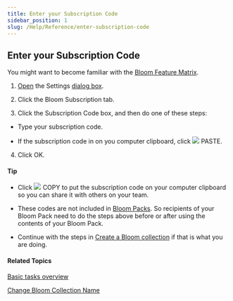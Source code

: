 ```yaml
---
title: Enter your Subscription Code
sidebar_position: 1
slug: /Help/Reference/enter-subscription-code
---
```


## Enter your Subscription Code

You might want to become familiar with the [Bloom Feature Matrix](https://bloomlibrary.org/page/resources/feature-matrix "https://bloomlibrary.org/page/resources/feature-matrix"). 

1.  [Open](../../User_Interface/Dialog_boxes/Settings_dialog_box.md) the Settings [dialog box](../../User_Interface/Dialog_boxes/Settings_dialog_box.md).
    
2.  Click the Bloom Subscription tab.
    
3.  Click the Subscription Code box, and then do one of these steps:
    

-   Type your subscription code.
    
-   If the subscription code in on you computer clipboard, click ![](/ref-docs-assets/images/Tasks/Basic_tasks/PasteCode.png) PASTE.
    

4.  Click OK.
    

#### Tip

-   Click ![](/ref-docs-assets/images/Tasks/Basic_tasks/CopyCode.png) COPY to put the subscription code on your computer clipboard so you can share it with others on your team.
    
-   These codes are not included in [Bloom Packs](../../Concepts/Bloom_Pack.md). So recipients of your Bloom Pack need to do the steps above before or after using the contents of your Bloom Pack.
    
-   Continue with the steps in [Create a Bloom collection](Create_a_Bloom_collection.md) if that is what you are doing.
    

#### Related Topics

[Basic tasks overview](Basic_tasks_overview.md)

[Change Bloom Collection Name](Change_Bloom_collection_name.md)
